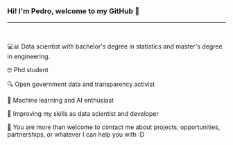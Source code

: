 <h3><strong>Hi! I&#39;m Pedro, welcome to my GitHub 👋</strong></h3>

----------------------

<p>&nbsp;</p>

<p>💻📊 Data scientist with bachelor&#39;s degree in statistics and master&#39;s degree in engineering.</p>

<p>🤓 Phd student</p>

<p>🔍 Open government data and transparency activist</p>

<p>🤖 Machine learning and AI enthusiast</p>

<p>🚀 Improving my skills as data scientist and developer</p>

<p><a href="mailto:pedropberger@gmail.com">📧</a> You are more than welcome to contact me about projects, opportunities, partnerships, or whatever I can help you with :D</p>


